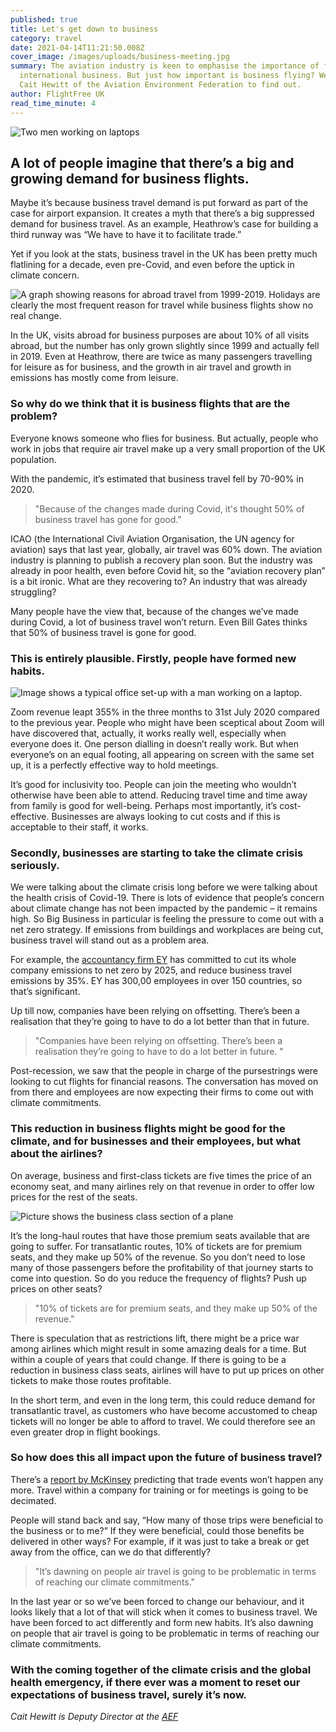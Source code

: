 ```yaml
---
published: true
title: Let's get down to business
category: travel
date: 2021-04-14T11:21:50.008Z
cover_image: /images/uploads/business-meeting.jpg
summary: The aviation industry is keen to emphasise the importance of flying for
  international business. But just how important is business flying? We talk to
  Cait Hewitt of the Aviation Environment Federation to find out.
author: FlightFree UK
read_time_minute: 4
---
```

![Two men working on laptops](/images/uploads/business-meeting.jpg)

## A lot of people imagine that there’s a big and growing demand for business flights.

Maybe it’s because business travel demand is put forward as part of the case for airport expansion. It creates a myth that there’s a big suppressed demand for business travel. As an example, Heathrow’s case for building a third runway was “We have to have it to facilitate trade.”

Yet if you look at the stats, business travel in the UK has been pretty much flatlining for a decade, even pre-Covid, and even before the uptick in climate concern.

![A graph showing reasons for abroad travel from 1999-2019. Holidays are clearly the most frequent reason for travel while business flights show no real change.](/images/uploads/ons-travel-trends.jpg)

In the UK, visits abroad for business purposes are about 10% of all visits abroad, but the number has only grown slightly since 1999 and actually fell in 2019. Even at Heathrow, there are twice as many passengers travelling for leisure as for business, and the growth in air travel and growth in emissions has mostly come from leisure.

### So why do we think that it is business flights that are the problem?

Everyone knows someone who flies for business. But actually, people who work in jobs that require air travel make up a very small proportion of the UK population. 

With the pandemic, it’s estimated that business travel fell by 70-90% in 2020.

> "Because of the changes made during Covid, it's thought 50% of business travel has gone for good." 

ICAO (the International Civil Aviation Organisation, the UN agency for aviation) says that last year, globally, air travel was 60% down. The aviation industry is planning to publish a recovery plan soon. But the industry was already in poor health, even before Covid hit, so the “aviation recovery plan” is a bit ironic. What are they recovering to? An industry that was already struggling?

Many people have the view that, because of the changes we’ve made during Covid, a lot of business travel won’t return. Even Bill Gates thinks that 50% of business travel is gone for good. 

### This is entirely plausible. Firstly, people have formed new habits.

![Image shows a typical office set-up with a man working on a laptop.](/images/uploads/tyler-franta-office-work-job-unsplash.jpg)

Zoom revenue leapt 355% in the three months to 31st July 2020 compared to the previous year. People who might have been sceptical about Zoom will have discovered that, actually, it works really well, especially when everyone does it. One person dialling in doesn’t really work. But when everyone’s on an equal footing, all appearing on screen with the same set up, it is a perfectly effective way to hold meetings.

It’s good for inclusivity too. People can join the meeting who wouldn’t otherwise have been able to attend. Reducing travel time and time away from family is good for well-being. Perhaps most importantly, it’s cost-effective. Businesses are always looking to cut costs and if this is acceptable to their staff, it works.

### Secondly, businesses are starting to take the climate crisis seriously.

We were talking about the climate crisis long before we were talking about the health crisis of Covid-19. There is lots of evidence that people’s concern about climate change has not been impacted by the pandemic – it remains high. So Big Business in particular is feeling the pressure to come out with a net zero strategy. If emissions from buildings and workplaces are being cut, business travel will stand out as a problem area.

For example, the [accountancy firm EY](https://www.ey.com/en_uk/news/2021/01/ey-announces-ambition-to-be-carbon-negative-in-2021) has committed to cut its whole company emissions to net zero by 2025, and reduce business travel emissions by 35%.  EY has 300,00 employees in over 150 countries, so that’s significant. 

Up till now, companies have been relying on offsetting. There’s been a realisation that they’re going to have to do a lot better than that in future. 

> "Companies have been relying on offsetting. There’s been a realisation they’re going to have to do a lot better in future. "

Post-recession, we saw that the people in charge of the pursestrings were looking to cut flights for financial reasons. The conversation has moved on from there and employees are now expecting their firms to come out with climate commitments.

### This reduction in business flights might be good for the climate, and for businesses and their employees, but what about the airlines?

On average, business and first-class tickets are five times the price of an economy seat, and many airlines rely on that revenue in order to offer low prices for the rest of the seats. 

![Picture shows the business class section of a plane](/images/uploads/business_class.jpg)

It’s the long-haul routes that have those premium seats available that are going to suffer. For transatlantic routes, 10% of tickets are for premium seats, and they make up 50% of the revenue. So you don’t need to lose many of those passengers before the profitability of that journey starts to come into question. So do you reduce the frequency of flights? Push up prices on other seats?

> "10% of tickets are for premium seats, and they make up 50% of the revenue."

There is speculation that as restrictions lift, there might be a price war among airlines which might result in some amazing deals for a time. But within a couple of years that could change. If there is going to be a reduction in business class seats, airlines will have to put up prices on other tickets to make those routes profitable.

In the short term, and even in the long term, this could reduce demand for transatlantic travel, as customers who have become accustomed to cheap tickets will no longer be able to afford to travel. We could therefore see an even greater drop in flight bookings.

### So how does this all impact upon the future of business travel?

There’s a [report by McKinsey](https://www.mckinsey.com/~/media/mckinsey/industries/travel%20transport%20and%20logistics/our%20insights/the%20travel%20industry%20turned%20upside%20down%20insights%20analysis%20and%20actions%20for%20travel%20executives/the-travel-industry-turned-upside-down-insights-analysis-and-actions-for-travel-executives.pdf) predicting that trade events won’t happen any more. Travel within a company for training or for meetings is going to be decimated. 

People will stand back and say, “How many of those trips were beneficial to the business or to me?” If they were beneficial, could those benefits be delivered in other ways?  For example, if it was just to take a break or get away from the office, can we do that differently?

> "It’s dawning on people air travel is going to be problematic in terms of reaching our climate commitments." 

In the last year or so we’ve been forced to change our behaviour, and it looks likely that a lot of that will stick when it comes to business travel. We have been forced to act differently and form new habits. It’s also dawning on people that air travel is going to be problematic in terms of reaching our climate commitments. 

### With the coming together of the climate crisis and the global health emergency, if there ever was a moment to reset our expectations of business travel, surely it’s now.

*Cait Hewitt is Deputy Director at the [AEF](https://www.aef.org.uk/)*